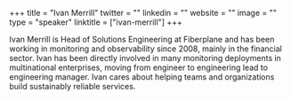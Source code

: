 +++
title = "Ivan Merrill"
twitter = ""
linkedin = ""
website = ""
image = ""
type = "speaker"
linktitle = ["ivan-merrill"]
+++

Ivan Merrill is Head of Solutions Engineering at Fiberplane and has been working in monitoring and observability since 2008, mainly in the financial sector. Ivan has been directly involved in many monitoring deployments in multinational enterprises, moving from engineer to engineering lead to engineering manager. Ivan cares about helping teams and organizations build sustainably reliable services.
